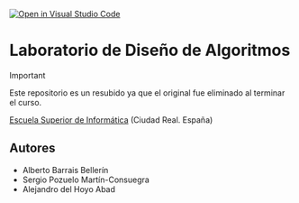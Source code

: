 [![Open in Visual Studio Code](https://classroom.github.com/assets/open-in-vscode-718a45dd9cf7e7f842a935f5ebbe5719a5e09af4491e668f4dbf3b35d5cca122.svg)](https://classroom.github.com/online_ide?assignment_repo_id=13865911&assignment_repo_type=AssignmentRepo)
# Laboratorio de Diseño de Algoritmos

>[!IMPORTANT]
>Este repositorio es un resubido ya que el original fue eliminado al terminar el curso.

[Escuela Superior de Informática](https://www.esi.uclm.es) (Ciudad Real. España) 

## Autores
  - Alberto Barrais Bellerín
  - Sergio Pozuelo Martín-Consuegra
  - Alejandro del Hoyo Abad

  
